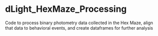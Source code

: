 # dLight_HexMaze_Processing
Code to process binary photometry data collected in the Hex Maze, align that data to behavioral events, and create dataframes for further analysis
